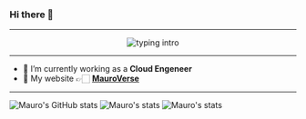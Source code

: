 ### Hi there 👋

---

<p align="center">
<img src="https://readme-typing-svg.herokuapp.com?color=08CE90&center=true&vCenter=true&lines=Hello+There!!!;My+name's+Mauro+Marzocca.;I'm+a+full-stack+developer." alt="typing intro">
</p>

---

- 🔭 I’m currently working as a **Cloud Engeneer**
- 🚀 My website 👉🏻 <a href="https://mauromarzocca.github.io/mauroverse/" target="blank">**MauroVerse**</a>

---

<!-- ![Mauro's GitHub stats](https://github-readme-stats.vercel.app/api?username=mauromarzocca&theme=tokyonight)
 -->
![Mauro's GitHub stats](https://github-readme-stats.vercel.app/api?username=mauromarzocca&show_icons=true&count_private=true&include_all_commits=true&theme=codeSTACKr&title_color=e73737&icon_color=e73737&border_color=0d1017&bg_color=0e1118)
![Mauro's stats](https://github-readme-stats.vercel.app/api/top-langs/?username=mauromarzocca&layout=compact&langs_count=7&theme=codeSTACKr&title_color=e73737&icon_color=e73737&border_color=0e1118&bg_color=0e1118)
![Mauro's stats](https://github-readme-streak-stats.herokuapp.com/?user=farshadz1997&theme=dark&ring=e73737&currStreakNum=ffffff&hide_border=true&background=0E1118)

<!--
![git-image](https://avatars.githubusercontent.com/u/57107500?v=4)

**mauromarzocca/mauromarzocca** is a ✨ _special_ ✨ repository because its `README.md` (this file) appears on your GitHub profile.

Here are some ideas to get you started:

- 🔭 I’m currently working on ...
- 🌱 I’m currently learning ...
- 👯 I’m looking to collaborate on ...
- 🤔 I’m looking for help with ...
- 💬 Ask me about ...
- 📫 How to reach me: ...
- 😄 Pronouns: ...
- ⚡ Fun fact: ...


- 🔭 I’m currently working as a **Cloud Engeneer**

- 🌱 I’m currently learning **FrontEnd development and DevOps**

- 💬 Ask me about **React, NextJS, NodeJS, MongoDB, Mongoose, Express, Firebase.**

- 📫 How to reach me **contact@satnaing.dev**

- 🚀 My website 👉🏻 <a href="https://satnaing.dev" target="blank">https://satnaing.dev</a>

- 📰 My blog 👉🏻 <a href="https://satnaing.dev/blog" target="blank">https://satnaing.dev/blog</a>


-->
